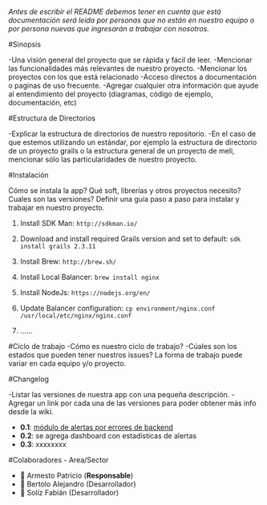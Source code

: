 *Antes de escribir el README debemos tener en cuenta que está documentación será leida por personas que no están en nuestro equipo o por* *persona nuevas que ingresarán a trabajar con nosotros.*

#Sinopsis

-Una visión general del proyecto que se rápida y fácil de leer.
-Mencionar las funcionalidades más relevantes de nuestro proyecto. 
-Mencionar los proyectos con los que está relacionado 
-Acceso directos a documentación o paginas de uso frecuente.
-Agregar cualquier otra información que ayude al entendimiento del proyecto (diagramas, código de ejemplo, documentación, etc)

#Estructura de Directorios

-Explicar la estructura de directorios de nuestro repositorio. 
-En el caso de que estemos utilizando un estándar, por ejemplo la estructura de directorio de un proyecto grails o la estructura general de un proyecto de meli, mencionar sólo las particularidades de nuestro proyecto.  

#Instalación 

Cómo se instala la app?
Qué soft, librerías y otros proyectos necesito?  Cuales son las versiones?
Definir una guia paso a paso para instalar y trabajar en nuestro proyecto. 

1. Install SDK Man: 
	`http://sdkman.io/`

2. Download and install required Grails version and set to default:
	`sdk install grails 2.3.11`

3. Install Brew: 
	`http://brew.sh/`

4. Install Local Balancer:
	`brew install nginx`

5. Install NodeJs:
	`https://nodejs.org/en/`

6. Update Balancer configuration: 
	`cp environment/nginx.conf /usr/local/etc/nginx/nginx.conf`

7. ......


#Ciclo de trabajo 
-Cómo es nuestro ciclo de trabajo? 
-Cúales son los estados que pueden tener nuestros issues? 
La forma de trabajo puede variar en cada equipo y/o proyecto.

#Changelog 

-Listar las versiones de nuestra app con una pequeña descripción. 
-Agregar un link por cada una de las versiones para poder obtener más info desde la wiki.

- **0.1**: [módulo de alertas por errores de backend](www.google.com)
- **0.2**: se agrega dashboard con estadísticas de alertas
- **0.3**: xxxxxxxx


#Colaboradores - Area/Sector

- :boar: Armesto Patricio (**Responsable**)
- :bear: Bertolo Alejandro (Desarrollador)
- :rabbit: Solíz Fabián (Desarrollador)


